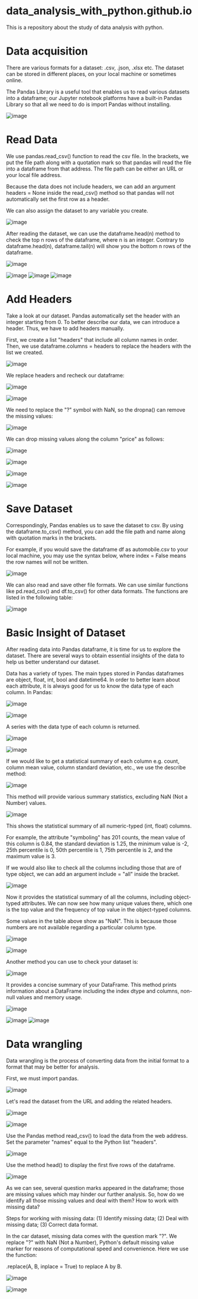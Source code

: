 # data_analysis_with_python.github.io
This is a repository about the study of data analysis with python.

# Data acquisition 

There are various formats for a dataset: .csv, .json, .xlsx etc. The dataset can be stored in different places, on your local machine or sometimes online.

The Pandas Library is a useful tool that enables us to read various datasets into a dataframe; our Jupyter notebook platforms have a built-in Pandas Library so that all we need to do is import Pandas without installing.

![image](https://user-images.githubusercontent.com/81119854/127533858-e4506f1e-4b93-4b07-900d-7f2860b49dd2.png)

# Read Data

We use pandas.read_csv() function to read the csv file. In the brackets, we put the file path along with a quotation mark so that pandas will read the file into a dataframe from that address. The file path can be either an URL or your local file address.

Because the data does not include headers, we can add an argument headers = None inside the read_csv() method so that pandas will not automatically set the first row as a header.

We can also assign the dataset to any variable you create.

![image](https://user-images.githubusercontent.com/81119854/127534385-465c3769-4897-45ff-869c-2243402423c5.png)

After reading the dataset, we can use the dataframe.head(n) method to check the top n rows of the dataframe, where n is an integer. Contrary to dataframe.head(n), dataframe.tail(n) will show you the bottom n rows of the dataframe.

![image](https://user-images.githubusercontent.com/81119854/127534498-626c7e6f-551e-4d52-b07b-bb1f198aa0cf.png)

![image](https://user-images.githubusercontent.com/81119854/127534693-4caea40d-e28a-4379-9e7f-3dc4d15210de.png)
![image](https://user-images.githubusercontent.com/81119854/127534724-8ebeb54e-fa6a-4380-be40-d2bd990e0f18.png)
![image](https://user-images.githubusercontent.com/81119854/127534778-b35a587c-1634-4763-a232-6c6f99bcc343.png)

# Add Headers

Take a look at our dataset. Pandas automatically set the header with an integer starting from 0. To better describe our data, we can introduce a header. Thus, we have to add headers manually. 

First, we create a list "headers" that include all column names in order. Then, we use dataframe.columns = headers to replace the headers with the list we created.

![image](https://user-images.githubusercontent.com/81119854/127535322-05dba6f6-d727-45af-9372-a6ae3b9f8227.png)

We replace headers and recheck our dataframe:

![image](https://user-images.githubusercontent.com/81119854/127535411-2ab105b0-847f-416f-9e25-942dd9c016b8.png)

![image](https://user-images.githubusercontent.com/81119854/127535446-d935669c-9aeb-4196-a0ae-e69246a33a7d.png)

We need to replace the "?" symbol with NaN, so the dropna() can remove the missing values:

![image](https://user-images.githubusercontent.com/81119854/127535576-6fc94ac4-46a9-4da5-8438-3d1adddb99c4.png)

We can drop missing values along the column "price" as follows:

![image](https://user-images.githubusercontent.com/81119854/127535982-6fc1dea7-4c84-41e9-b215-fa6d9eb6d9b8.png)

![image](https://user-images.githubusercontent.com/81119854/127536087-1da55ca2-d86e-4f3d-b647-600eff1dfdb8.png)

![image](https://user-images.githubusercontent.com/81119854/127536203-d90c3f20-be4e-41b9-963a-af88b272cca3.png)

![image](https://user-images.githubusercontent.com/81119854/127536395-fa971d57-1c51-418c-8533-1909672a07d1.png)

# Save Dataset

Correspondingly, Pandas enables us to save the dataset to csv. By using the dataframe.to_csv() method, you can add the file path and name along with quotation marks in the brackets.

For example, if you would save the dataframe df as automobile.csv to your local machine, you may use the syntax below, where index = False means the row names will not be written.

![image](https://user-images.githubusercontent.com/81119854/127538679-7d7e20d2-0aab-4878-9244-e36e29f5e099.png)

We can also read and save other file formats. We can use similar functions like pd.read_csv() and df.to_csv() for other data formats. The functions are listed in the following table:

![image](https://user-images.githubusercontent.com/81119854/127538817-ac414fd8-7e91-4f72-bc5c-379cfc94c370.png)

# Basic Insight of Dataset

After reading data into Pandas dataframe, it is time for us to explore the dataset. There are several ways to obtain essential insights of the data to help us better understand our dataset.

Data has a variety of types. The main types stored in Pandas dataframes are object, float, int, bool and datetime64. In order to better learn about each attribute, it is always good for us to know the data type of each column. In Pandas:

![image](https://user-images.githubusercontent.com/81119854/127539320-b6874be3-7845-41ef-8127-d5f83009b636.png)

![image](https://user-images.githubusercontent.com/81119854/127539381-f4a7b41f-66ff-4bf8-935e-27919c559303.png)

A series with the data type of each column is returned.

![image](https://user-images.githubusercontent.com/81119854/127539629-b5bd3915-b410-41bf-a80c-b76b3756d5b1.png)

![image](https://user-images.githubusercontent.com/81119854/127539702-3f3a9ded-7636-4f35-9188-4143f2ae0bd9.png)

If we would like to get a statistical summary of each column e.g. count, column mean value, column standard deviation, etc., we use the describe method:

![image](https://user-images.githubusercontent.com/81119854/127539888-85a28af3-de6c-4fe4-aa11-d15b0e77e584.png)

This method will provide various summary statistics, excluding NaN (Not a Number) values.

![image](https://user-images.githubusercontent.com/81119854/127540018-785e245d-24cc-43c8-b40f-1303609ebeb9.png)

This shows the statistical summary of all numeric-typed (int, float) columns.

For example, the attribute "symboling" has 201 counts, the mean value of this column is 0.84, the standard deviation is 1.25, the minimum value is -2, 25th percentile is 0, 50th percentile is 1, 75th percentile is 2, and the maximum value is 3.

If we would also like to check all the columns including those that are of type object, we can add an argument include = "all" inside the bracket.

![image](https://user-images.githubusercontent.com/81119854/127540558-a06216ae-1318-4404-9984-e46e94736b24.png)

Now it provides the statistical summary of all the columns, including object-typed attributes.
We can now see how many unique values there, which one is the top value and the frequency of top value in the object-typed columns.

Some values in the table above show as "NaN". This is because those numbers are not available regarding a particular column type.

![image](https://user-images.githubusercontent.com/81119854/127541489-27126cda-9b97-4ead-bd4d-ba9f439f9866.png)

![image](https://user-images.githubusercontent.com/81119854/127541543-3329ba7a-9afd-4bad-bedf-c471992af717.png)

Another method you can use to check your dataset is:

![image](https://user-images.githubusercontent.com/81119854/127541615-5f3141b5-d437-48b3-82e6-5147bd8e23ef.png)

It provides a concise summary of your DataFrame. This method prints information about a DataFrame including the index dtype and columns, non-null values and memory usage.

![image](https://user-images.githubusercontent.com/81119854/127541805-e2907cc4-faaf-4404-917d-c3a1b51679b3.png)

![image](https://user-images.githubusercontent.com/81119854/127541850-74fd5b30-dcad-4fef-a415-ddd85e5441c4.png)
![image](https://user-images.githubusercontent.com/81119854/127541911-48f742c6-bb06-45a3-a43d-34e1671a4c24.png)

# Data wrangling 

Data wrangling is the process of converting data from the initial format to a format that may be better for analysis.

First, we must import pandas. 

![image](https://user-images.githubusercontent.com/81119854/127715871-5580c962-0196-48da-a677-e69f64886158.png)

Let's read the dataset from the URL and adding the related headers.

![image](https://user-images.githubusercontent.com/81119854/127715987-16494df7-ad14-4a8b-843e-1af92e78e694.png)

![image](https://user-images.githubusercontent.com/81119854/127716017-adb1b29d-fc65-4240-864f-d2ec9083ed86.png)

Use the Pandas method read_csv() to load the data from the web address. Set the parameter "names" equal to the Python list "headers".

![image](https://user-images.githubusercontent.com/81119854/127716170-33e5aac4-cf22-4d81-95a5-c9f680fddf43.png)

Use the method head() to display the first five rows of the dataframe.

![image](https://user-images.githubusercontent.com/81119854/127716249-fb85d968-d63f-46c8-a362-b4194375a2bf.png)

As we can see, several question marks appeared in the dataframe; those are missing values which may hinder our further analysis. So, how do we identify all those missing values and deal with them? How to work with missing data?

Steps for working with missing data: (1) Identify missing data; (2) Deal with missing data; (3) Correct data format.

In the car dataset, missing data comes with the question mark "?". We replace "?" with NaN (Not a Number), Python's default missing value marker for reasons of computational speed and convenience. Here we use the function:

.replace(A, B, inplace = True) to replace A by B.

![image](https://user-images.githubusercontent.com/81119854/127716674-fc665b1e-efea-46d4-ab34-c7d97ef0f8d9.png)

![image](https://user-images.githubusercontent.com/81119854/127716703-c0ac3909-d144-49cc-bfb6-9923d8701311.png)

